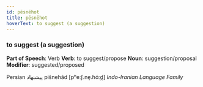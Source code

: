```yaml
---
id: pësnëhot
title: pësnëhot
hoverText: to suggest (a suggestion)
---
```


### to suggest (a suggestion)

**Part of Speech**: Verb
**Verb**: to suggest/propose
**Noun**: suggestion/proposal
**Modifier**: suggested/proposed

Persian پیشنهاد pišnehâd [pʰeːʃ.ne̞.ɦɑ́ːd̪]
*Indo-Iranian Language Family*